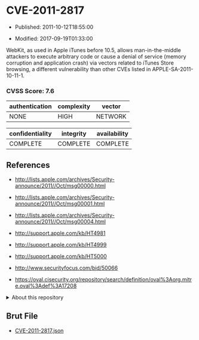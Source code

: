 # CVE-2011-2817

- Published: 2011-10-12T18:55:00

- Modified: 2017-09-19T01:33:00

WebKit, as used in Apple iTunes before 10.5, allows man-in-the-middle attackers to execute arbitrary code or cause a denial of service (memory corruption and application crash) via vectors related to iTunes Store browsing, a different vulnerability than other CVEs listed in APPLE-SA-2011-10-11-1.

### CVSS Score: **7.6**

| authentication | complexity | vector |
| --- | --- | --- |
| NONE | HIGH | NETWORK |

| confidentiality | integrity | availability |
| --- | --- | --- |
| COMPLETE | COMPLETE | COMPLETE |

## References

* http://lists.apple.com/archives/Security-announce/2011//Oct/msg00000.html

* http://lists.apple.com/archives/Security-announce/2011//Oct/msg00001.html

* http://lists.apple.com/archives/Security-announce/2011//Oct/msg00004.html

* http://support.apple.com/kb/HT4981

* http://support.apple.com/kb/HT4999

* http://support.apple.com/kb/HT5000

* http://www.securityfocus.com/bid/50066

* https://oval.cisecurity.org/repository/search/definition/oval%3Aorg.mitre.oval%3Adef%3A17208

<details>
<summary>About this repository</summary> 

  This repository is part of the project [Live Hack CVE](https://github.com/Live-Hack-CVE). Main website can be found [www.live-hack.org](https://www.live-hack.org) 
  
  Made by [Sn0wAlice](https://github.com/Sn0wAlice) for the people that care about security and need to have a feed of the latest CVEs. Hope you enjoy it, don't forget to star the repo and follow me on [Twitter](https://twitter.com/Sn0wAlice) and [Github](https://github.com/Sn0wAlice). And that is my [personnal website](https://www.alice-snow.me/)

  - [Home Page](https://github.com/Live-Hack-CVE)
  - [Framework](https://github.com/Live-Hack-CVE/cve-framework)
  - [CVE database](https://github.com/Live-Hack-CVE/full_database)
  - [Changelog](https://github.com/Live-Hack-CVE/Changelog)
</details>

## Brut File

* [CVE-2011-2817.json](https://raw.githubusercontent.com/Live-Hack-CVE/full_database/main/cves/2011/CVE-2011-2817.json)

